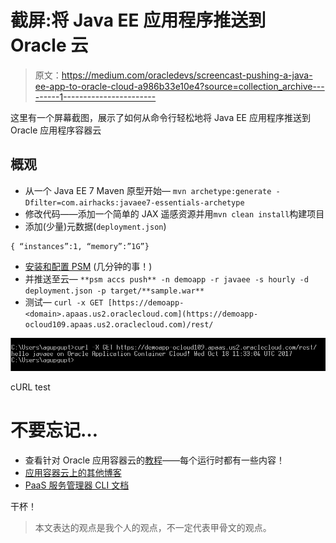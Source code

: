# 截屏:将 Java EE 应用程序推送到 Oracle 云

> 原文：<https://medium.com/oracledevs/screencast-pushing-a-java-ee-app-to-oracle-cloud-a986b33e10e4?source=collection_archive---------1----------------------->

这里有一个屏幕截图，展示了如何从命令行轻松地将 Java EE 应用程序推送到 Oracle 应用程序容器云

## 概观

*   从一个 Java EE 7 Maven 原型开始— `mvn archetype:generate -Dfilter=com.airhacks:javaee7-essentials-archetype`
*   修改代码——添加一个简单的 JAX 遥感资源并用`mvn clean install`构建项目
*   添加(少量)元数据(`deployment.json`)

```
{ “instances”:1, “memory”:”1G”}
```

*   [安装和配置 PSM](https://docs.oracle.com/en/cloud/paas/java-cloud/pscli/using-command-line-interface-1.html) (几分钟的事！)
*   并推送至云— `**psm accs push** -n demoapp -r javaee -s hourly -d deployment.json -p target/**sample.war**`
*   测试— `curl -x GET [https://demoapp-<domain>.apaas.us2.oraclecloud.com](https://demoapp-ocloud109.apaas.us2.oraclecloud.com)/rest/`

![](img/53168041bb869ec9364eba06432488f0.png)

cURL test

# 不要忘记…

*   查看针对 Oracle 应用容器云的[教程](https://docs.oracle.com/en/cloud/paas/app-container-cloud/create-first-applications.html)——每个运行时都有一些内容！
*   [应用容器云上的其他博客](http://bit.ly/2gR3nrV)
*   [PaaS 服务管理器 CLI 文档](https://docs.oracle.com/en/cloud/paas/java-cloud/pscli/abouit-paas-service-manager-command-line-interface.html)

干杯！

> 本文表达的观点是我个人的观点，不一定代表甲骨文的观点。